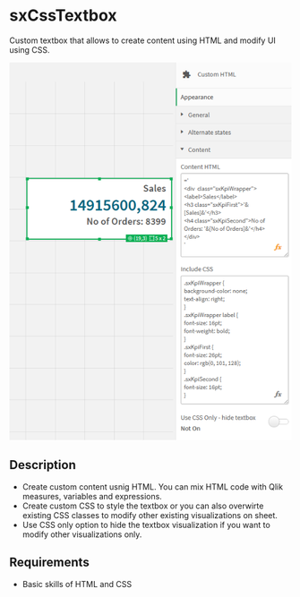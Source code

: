 # sxCssTextbox
Custom textbox that allows to create content using HTML and modify UI using CSS.

![Example:](https://raw.githubusercontent.com/szaryms/sxCssTextbox/main/screenshot01.png)

## Description
- Create custom content usnig HTML. You can mix HTML code with Qlik measures, variables and expressions.
- Create custom CSS to style the textbox or you can also overwirte existing CSS classes to modify other existing visualizations on sheet.
- Use CSS only option to hide the textbox visualization if you want to modify other visualizations only.

## Requirements
- Basic skills of HTML and CSS
